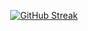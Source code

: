   <div align="center">
    
    
   [![GitHub Streak](https://streak-stats.demolab.com?user=astatine-moe&theme=onedark_duo&border_radius=1.9)](https://git.io/streak-stats) 
    
    
   </div>
